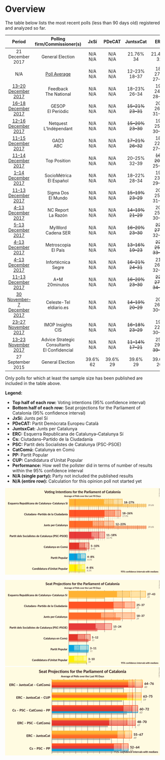 # Overview

The table below lists the most recent polls (less than 90 days old) registered and analyzed so far.

| Period                                                            | Polling firm/Commissioner(s)                      | JxSí         | PDeCAT       | JuntsxCat                                           | ERC                                                 | Cs                                                  | PSC                                                 | CatComú                                           | PP                                               | CUP                                              | Performance |
|:-----------------------------------------------------------------:|:-------------------------------------------------:|:------------:|:------------:|:---------------------------------------------------:|:---------------------------------------------------:|:---------------------------------------------------:|:---------------------------------------------------:|:-------------------------------------------------:|:------------------------------------------------:|:------------------------------------------------:|:------:|
| 21 December 2017                                                  | General Election                                  | N/A <br> N/A | N/A <br> N/A | 21.76% <br> 34                                      | 21.48% <br> 32                                      | 25.47% <br> 36                                      | 13.92% <br> 17                                      | 7.49% <br> 8                                      | 4.26% <br> 4                                     | 4.48% <br> 4                                     | |
| N/A                                                               | [Poll Average](average.html)                      | N/A <br> N/A | N/A <br> N/A | 12–23% <br> 18–37                                   | 18–27% <br> 27–43                                   | 18–26% <br> 25–37                                   | 11–18% <br> 15–24                                   | 5–10% <br> 5–12                                   | 4–8% <br> 3–11                                   | 4–8% <br> 3–10                                   | 7/7 <br> 7/7 |
| [13–20 December 2017](2017-12-20-Feedback.html)                   | Feedback <br> The National                        | N/A <br> N/A | N/A <br> N/A | 18–23% <br> 26–34                                   | 19–24% <br> 28–36                                   | 20–25% <br> <strike>26–34</strike>                  | 13–17% <br> 16–23                                   | 6–10% <br> 6–11                                   | <strike>5–8%</strike> <br> <strike>5–10</strike> | <strike>5–8%</strike> <br> <strike>5–10</strike> | 5/7 <br> 4/7 |
| [16–18 December 2017](2017-12-18-GESOP.html)                      | GESOP <br> El Periòdic                            | N/A <br> N/A | N/A <br> N/A | <strike>15–21%</strike> <br> <strike>23–31</strike> | 20–26% <br> 31–41                                   | 20–26% <br> 27–36                                   | 13–18% <br> 16–24                                   | 7–11% <br> 8–14                                   | 3–6% <br> 3–8                                    | 4–7% <br> 3–8                                    | 6/7 <br> 6/7 |
| [12–16 December 2017](2017-12-16-Netquest.html)                   | Netquest <br> L’Indépendant                       | N/A <br> N/A | N/A <br> N/A | <strike>15–20%</strike> <br> <strike>23–30</strike> | 19–25% <br> 30–38                                   | 21–26% <br> 29–37                                   | 13–18% <br> 16–24                                   | 5–8% <br> 5–9                                     | 4–7% <br> 3–9                                    | <strike>5–9%</strike> <br> <strike>7–11</strike> | 5/7 <br> 5/7 |
| [11–15 December 2017](2017-12-15-GAD3.html)                       | GAD3 <br> ABC                                     | N/A <br> N/A | N/A <br> N/A | <strike>17–21%</strike> <br> <strike>26–32</strike> | 18–22% <br> 27–34                                   | 23–27% <br> 31–38                                   | 14–18% <br> <strike>18–24</strike>                  | 6–9% <br> 5–9                                     | 4–7% <br> 4–8                                    | 4–7% <br> 4–9                                    | 6/7 <br> 5/7 |
| [11–14 December 2017](2017-12-14-TopPosition.html)                | Top Position                                      | N/A <br> N/A | N/A <br> N/A | 20–25% <br> 32–39                                   | <strike>16–20%</strike> <br> 25–32                  | 22–27% <br> 31–39                                   | 10–14% <br> 13–18                                   | 5–7% <br> 4–8                                     | 4–7% <br> <strike>5–9</strike>                   | <strike>6–9%</strike> <br> <strike>8–11</strike> | 5/7 <br> 5/7 |
| [1–14 December 2017](2017-12-14-SocioMétrica.html)                | SocioMétrica <br> El Español                      | N/A <br> N/A | N/A <br> N/A | 18–22% <br> 28–34                                   | 19–23% <br> 29–35                                   | 21–25% <br> <strike>27–34</strike>                  | 12–16% <br> 15–22                                   | <strike>8–11%</strike> <br> 8–13                  | 4–7% <br> <strike>5–8</strike>                   | <strike>5–7%</strike> <br> <strike>5–9</strike>  | 5/7 <br> 4/7 |
| [11–13 December 2017](2017-12-13-SigmaDos.html)                   | Sigma Dos <br> El Mundo                           | N/A <br> N/A | N/A <br> N/A | <strike>15–19%</strike> <br> <strike>23–29</strike> | 20–25% <br> 31–38                                   | 21–25% <br> <strike>28–34</strike>                  | 14–17% <br> 17–23                                   | 6–9% <br> 6–11                                    | <strike>5–7%</strike> <br> <strike>5–9</strike>  | <strike>5–8%</strike> <br> <strike>7–10</strike> | 4/7 <br> 3/7 |
| [4–13 December 2017](2017-12-13-NCReport.html)                    | NC Report <br> La Razón                           | N/A <br> N/A | N/A <br> N/A | <strike>14–19%</strike> <br> <strike>21–29</strike> | 20–25% <br> 30–38                                   | <strike>19–24%</strike> <br> <strike>26–34</strike> | 14–18% <br> 17–24                                   | 6–9% <br> 6–11                                    | <strike>6–9%</strike> <br> <strike>6–12</strike> | <strike>5–7%</strike> <br> 4–9                   | 3/7 <br> 4/7 |
| [5–13 December 2017](2017-12-13-MyWord.html)                      | MyWord <br> Cadena SER                            | N/A <br> N/A | N/A <br> N/A | <strike>16–20%</strike> <br> <strike>23–30</strike> | <strike>22–27%</strike> <br> 32–42                  | 20–25% <br> <strike>26–34</strike>                  | 13–17% <br> 16–23                                   | 7–11% <br> 8–13                                   | 4–6% <br> 3–7                                    | 4–7% <br> 3–8                                    | |
| [4–13 December 2017](2017-12-13-Metroscopia.html)                 | Metroscopia <br> El País                          | N/A <br> N/A | N/A <br> N/A | <strike>13–16%</strike> <br> <strike>19–23</strike> | <strike>22–25%</strike> <br> <strike>33–38</strike> | 24–27% <br> 33–37                                   | 13–16% <br> 16–21                                   | <strike>8–10%</strike> <br> <strike>9–13</strike> | <strike>5–6%</strike> <br> <strike>5–7</strike>  | <strike>6–7%</strike> <br> <strike>8–9</strike>  | |
| [4–13 December 2017](2017-12-13-Infortécnica.html)                | Infortécnica <br> Segre                           | N/A <br> N/A | N/A <br> N/A | <strike>16–21%</strike> <br> <strike>24–31</strike> | 21–26% <br> 32–39                                   | 21–26% <br> <strike>28–35</strike>                  | <strike>15–20%</strike> <br> <strike>19–25</strike> | 4–7% <br> <strike>4–7</strike>                    | <strike>5–8%</strike> <br> <strike>5–10</strike> | 4–7% <br> 3–8                                    | |
| [11–13 December 2017](2017-12-13-AM.html)                         | A+M <br> 20minutos                                | N/A <br> N/A | N/A <br> N/A | <strike>16–20%</strike> <br> <strike>23–30</strike> | <strike>22–27%</strike> <br> <strike>34–41</strike> | 22–27% <br> 30–36                                   | 14–17% <br> 17–23                                   | 5–7% <br> 4–8                                     | 4–7% <br> 4–8                                    | <strike>5–7%</strike> <br> 4–9                   | |
| [30 November–7 December 2017](2017-12-07-Celeste-Tel.html)        | Celeste-Tel <br> eldiario.es                      | N/A <br> N/A | N/A <br> N/A | <strike>14–19%</strike> <br> <strike>20–29</strike> | 20–26% <br> 30–39                                   | 19–25% <br> <strike>26–34</strike>                  | 14–19% <br> 17–24                                   | 6–10% <br> 6–12                                   | <strike>5–9%</strike> <br> <strike>5–11</strike> | <strike>5–9%</strike> <br> <strike>5–10</strike> | |
| [23–27 November 2017](2017-11-27-IMOP.html)                       | IMOP Insights <br> CIS                            | N/A <br> N/A | N/A <br> N/A | <strike>16–18%</strike> <br> <strike>23–29</strike> | 19–22% <br> 30–35                                   | <strike>21–24%</strike> <br> <strike>29–33</strike> | <strike>15–17%</strike> <br> <strike>19–23</strike> | <strike>8–10%</strike> <br> 8–11                  | <strike>5–7%</strike> <br> <strike>5–8</strike>  | <strike>6–8%</strike> <br> <strike>8–9</strike>  | |
| [13–23 November 2017](2017-11-23-AdviceStrategicConsultants.html) | Advice Strategic Consultants <br> El Confidencial | N/A <br> N/A | N/A <br> N/A | <strike>11–14%</strike> <br> <strike>17–21</strike> | 25–29% <br> <strike>39–46</strike>                  | <strike>17–20%</strike> <br> <strike>24–28</strike> | 13–16% <br> 16–22                                   | <strike>8–11%</strike> <br> <strike>9–13</strike> | <strike>7–9%</strike> <br> <strike>8–12</strike> | <strike>5–7%</strike> <br> <strike>7–9</strike>  | |
| 27 September 2015 | General Election | 39.6% <br> 62 | 39.6% <br> 29 | 39.6% <br> 29 | 39.6% <br> 20 | 17.9% <br> 25 | 12.7% <br> 16 | 8.9% <br> 11 | 8.5% <br> 11 | 8.2% <br> 10 |

Only polls for which at least the sample size has been published are included in the table above.

**Legend:**
+ **Top half of each row:** Voting intentions (95% confidence interval)
+ **Bottom half of each row:** Seat projections for the Parliament of Catalonia (95% confidence interval)
+ **JxSí:** Junts pel Sí
+ **PDeCAT:** Partit Demòcrata Europeu Català
+ **JuntsxCat:** Junts per Catalunya
+ **ERC:** Esquerra Republicana de Catalunya–Catalunya Sí
+ **Cs:** Ciutadans–Partido de la Ciudadanía
+ **PSC:** Partit dels Socialistes de Catalunya (PSC-PSOE)
+ **CatComú:** Catalunya en Comú
+ **PP:** Partit Popular
+ **CUP:** Candidatura d’Unitat Popular
+ **Performance:** How well the pollster did in terms of number of results within the 95% confidence interval
+ **N/A (single party):** Party not included the published results
+ **N/A (entire row):** Calculation for this opinion poll not started yet


![Graph with voting intentions not yet produced](average.png "Voting Intentions")

![Graph with seats not yet produced](average-seats.png "Seats")
![Graph with coalitions seats not yet produced](average-coalitions-seats.png "Coalitions Seats")
